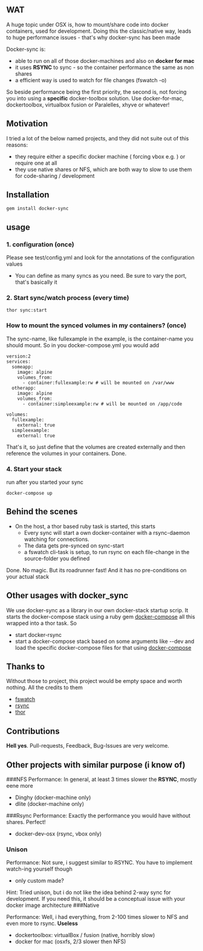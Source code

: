 ## WAT

A huge topic under OSX is, how to mount/share code into docker containers, used for development.
Doing this the classic/native way, leads to huge performance issues - that's why docker-sync has been made

Docker-sync is:
 - able to run on all of those docker-machines and also on **docker for mac**
 - it uses **RSYNC** to sync - so the container performance the same as non shares
 - a efficient way is used to watch for file changes (fswatch -o)

So beside performance being the first priority, the second is, not forcing you into using a **specific** docker-toolbox solution.
Use docker-for-mac, dockertoolbox, virtualbox fusion or Paralelles, xhyve or whatever!

## Motivation

I tried a lot of the below named projects, and they did not suite out of this reasons:
 - they require either a specific docker machine ( forcing vbox e.g. ) or require one at all
 - they use native shares or NFS, which are both way to slow to use them for code-sharing / development

## Installation

```
gem install docker-sync
```

## usage
### 1. configuration (once)
Please see test/config.yml and look for the annotations of the configuration values
 - You can define as many syncs as you need. Be sure to vary the port, that's basically it

### 2. Start sync/watch process (every time)
```
thor sync:start
```

### How to mount the synced volumes in my containers? (once)
The sync-name, like fullexample in the example, is the container-name you should mount.
So in you docker-compose.yml you would add

```
version:2
services:
  someapp:
    image: alpine
    volumes_from:
      - container:fullexample:rw # will be mounted on /var/www
  otherapp:
    image: alpine
    volumes_from:
      - container:simpleexample:rw # will be mounted on /app/code

volumes:
  fullexample:
    external: true
  simpleexample:
    external: true
```

That's it, so just define that the volumes are created externally and then reference the volumes in your containers. Done.

### 4. Start your stack

run after you started your sync
```
docker-compose up
```
## Behind the scenes
- On the host, a thor based ruby task is started, this starts
  - Every sync will start a own docker-container with a rsync-daemon watching for connections.
  - The data gets pre-synced on sync-start
  - a fswatch cli-task is setup, to run rsync on each file-change in the source-folder you defined

Done. No magic. But its roadrunner fast! And it has no pre-conditions on your actual stack

## Other usages with docker_sync

We use docker-sync as a library in our own docker-stack startup scrip. It starts the docker-compose stack using
a ruby gem [docker-compose](https://github.com/EugenMayer/docker-compose) all this wrapped into a thor task. So
 - start docker-rsync
 - start a docker-compose stack based on some arguments like --dev and load the specific docker-compose files for that using [docker-compose](https://github.com/xeger/docker-compose)

## Thanks to
Without those to project, this project would be empty space and worth nothing. All the credits to them

 - [fswatch](https://emcrisostomo.github.io/fswatch)
 - [rsync](https://de.wikipedia.org/wiki/Rsync)
 - [thor](https://github.com/erikhuda/thor)

## Contributions
**Hell yes**. Pull-requests, Feedback, Bug-Issues are very welcome.

## Other projects with similar purpose (i know of)
###NFS
Performance: In general, at least 3 times slower the **RSYNC**, mostly eene more

 - Dinghy (docker-machine only)
 - dlite (docker-machine only)

###Rsync
Performance: Exactly the performance you would have without shares. Perfect!
 - docker-dev-osx (rsync, vbox only)

### Unison
Performance: Not sure, i suggest similar to RSYNC. You have to implement watch-ing yourself though
 - only custom made?

Hint: Tried unison, but i do not like the idea behind 2-way sync for development. If you need this, it should be a conceptual issue with your docker image architecture
###Native

Performance: Well, i had everything, from 2-100 times slower to NFS and even more to rsync. **Useless**
 - dockertoolbox: virtualBox / fusion (native, horribly slow)
 - docker for mac (osxfs, 2/3 slower then NFS)


